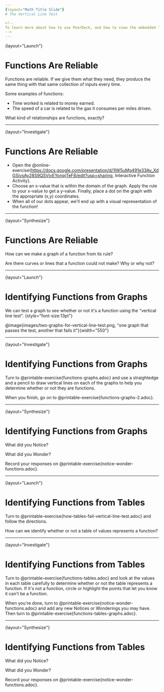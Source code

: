 ```yaml
---
{layout="Math Title Slide"}
# The Vertical Line Test 

<!--
To learn more about how to use PearDeck, and how to view the embedded links on these slides without going into present mode visit https://help.peardeck.com/en
-->
---
```

{layout="Launch"}
# Functions Are Reliable

Functions are reliable. If we give them what they need, they produce the same thing with that same collection of inputs every time.

Some examples of functions: 
- Time worked is related to money earned. 
- The speed of a car is related to the gas it consumes per miles driven.

What kind of relationships are functions, exactly?

---
{layout="Investigate"}
# Functions Are Reliable

* Open the @online-exercise{https://docs.google.com/presentation/d/1IW5uMg491e33Av_XdGSivsAy28S9QSVivEYonpjTeF8/edit?usp=sharing, Interactive Function Activity}.
* Choose an x-value that is within the domain of the graph. Apply the rule to your x-value to get a y-value. Finally, place a dot on the graph with the appropriate (x,y) coordinates.
* When all of our dots appear, we'll end up with a visual representation of the function!

<!--
You might just want to do a few of these slides, or you might do lots of them.
-->

---
{layout="Synthesize"}
# Functions Are Reliable

How can we make a graph of a function from its rule?

Are there curves or lines that a function could not make? Why or why not?


---
{layout="Launch"}
# Identifying Functions from Graphs

We can test a graph to see whether or not it's a function using the "vertical line test". {style="font-size:13pt"}

@image{images/two-graphs-for-vertical-line-test.png, "one graph that passes the test, another that fails it"}{width="550"}

<!--
Imagine overlaying a series of vertical lines on the graph. If the graph represents a function, none of the vertical lines will cross the graph at more than one point. If there is any vertical line that can be drawn that would intersect more than one point on the graph, it means the same input can have more than one output and the relationship is not a function.
-->

---
{layout="Investigate"}
# Identifying Functions from Graphs

Turn to @printable-exercise{functions-graphs.adoc} and use a straightedge and a pencil to draw vertical lines on each of the graphs to help you determine whether or not they are functions. 

When you finish, go on to @printable-exercise{functions-graphs-2.adoc}.

<!--
As students work, circulate around the room and make sure that they are actually drawing vertical lines on the graphs. Some students may benefit from circling the point where each vertical line intersects the graph.
-->

---
{layout="Synthesize"}
# Identifying Functions from Graphs

What did you Notice? 

What did you Wonder? 

Record your responses on @printable-exercise{notice-wonder-functions.adoc}.

<!--
Noticings might include: functions can be lines, curves, v-shaped, or scatterplots! Wonderings might include: Why might some scatterplots represent functions and others not? Are there other forms functions can take? How do you end up with a circle on a graph?
-->
---
{layout="Launch"}
# Identifying Functions from Tables

Turn to @printable-exercise{how-tables-fail-vertical-line-test.adoc} and follow the directions.

How can we identify whether or not a table of values represents a function? 

<!--
Circulate around the room verifying that students are remembering how to use the vertical line test and correctly identifying which tables represent functions.
-->

---
{layout="Investigate"}
# Identifying Functions from Tables

Turn to @printable-exercise{functions-tables.adoc} and look at the values in each table carefully to determine whether or not the table represents a function. If it's not a function, circle or highlight the points that let you know it can't be a function. 

When you're done, turn to @printable-exercise{notice-wonder-functions.adoc} and add any new Notices or Wonderings you may have. Then turn to @printable-exercise{functions-tables-graphs.adoc}.

<!--
As students work, circulate around the room and make sure that they are actually circling or highlighting the points on the tables that tell them that the table doesn't represent a function.
-->

---
{layout="Synthesize"}
# Identifying Functions from Tables

What did you Notice? 

What did you Wonder? 

Record your responses on @printable-exercise{notice-wonder-functions.adoc}.

<!--
Students might notice: It can still be a function if y-values repeats. It didn't matter whether or not the x-values followed a pattern. It was easier for me to read the tables when the x-values were in order. Students might wonder: Why weren't the x-values always in order? If the points were on a graph, would they be connected? Can there ever be decimal values for x and y? What would these tables look like on a graph?
-->

